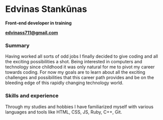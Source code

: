 # Edvinas Stankūnas
**Front-end developer in training**

**edvinass711@gmail.com** 

### Summary

Having worked all sorts of odd jobs I finally decided to give coding and all the exciting possibilities a shot. Being interested in computers and technology since childhood it was only natural for me to pivot my career towards coding. For now my goals are to learn about all the exciting challenges and possibilities that this career path provides and be on the bleeding edge of this rapidly changing technology world.

### Skills and experience

Through my studies and hobbies I have familiarized myself with various languages and tools like HTML, CSS, JS, Ruby, C++, Git.





